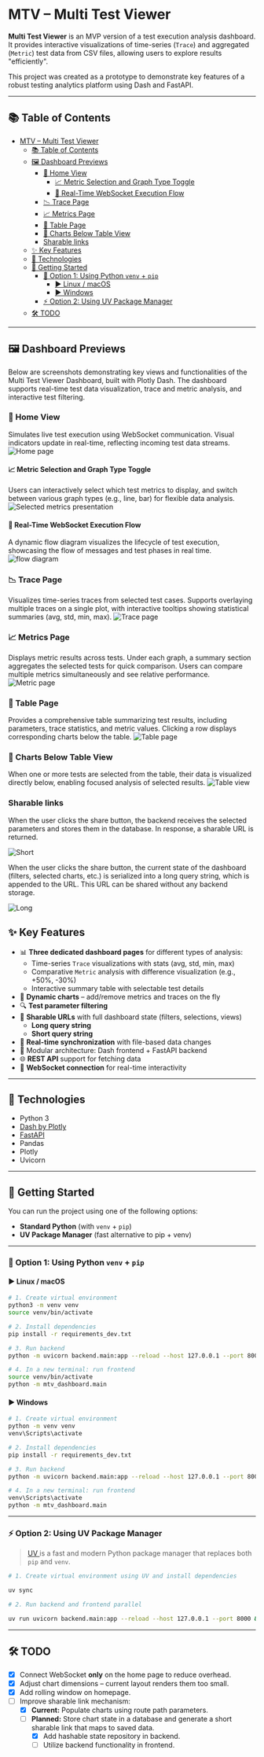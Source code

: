 # MTV – Multi Test Viewer

**Multi Test Viewer** is an MVP version of a test execution analysis dashboard.  
It provides interactive visualizations of time-series (`Trace`) and aggregated (`Metric`) test data from CSV files, allowing users to explore results "efficiently".

This project was created as a prototype to demonstrate key features of a robust testing analytics platform using Dash and FastAPI.

---
## 📚 Table of Contents

- [MTV – Multi Test Viewer](#mtv--multi-test-viewer)
  - [📚 Table of Contents](#-table-of-contents)
  - [🖼️ Dashboard Previews](#️-dashboard-previews)
    - [🔹 Home View](#-home-view)
      - [📈 Metric Selection and Graph Type Toggle](#-metric-selection-and-graph-type-toggle)
      - [🔄 Real-Time WebSocket Execution Flow](#-real-time-websocket-execution-flow)
    - [📉 Trace Page](#-trace-page)
    - [📈 Metrics Page](#-metrics-page)
    - [🧾 Table Page](#-table-page)
    - [🧾 Charts Below Table View](#-charts-below-table-view)
    - [Sharable links](#sharable-links)
  - [✨ Key Features](#-key-features)
  - [🔧 Technologies](#-technologies)
  - [🚀 Getting Started](#-getting-started)
    - [🐍 Option 1: Using Python `venv` + `pip`](#-option-1-using-python-venv--pip)
      - [▶️ Linux / macOS](#️-linux--macos)
      - [▶️ Windows](#️-windows)
    - [⚡ Option 2: Using UV Package Manager](#-option-2-using-uv-package-manager)
  - [🛠️ TODO](#️-todo)

---

## 🖼️ Dashboard Previews
Below are screenshots demonstrating key views and functionalities of the Multi Test Viewer Dashboard, built with Plotly Dash. The dashboard supports real-time test data visualization, trace and metric analysis, and interactive test filtering.

### 🔹 Home View
Simulates live test execution using WebSocket communication. Visual indicators update in real-time, reflecting incoming test data streams.
![Home page](./images/home-view.png)

#### 📈 Metric Selection and Graph Type Toggle
Users can interactively select which test metrics to display, and switch between various graph types (e.g., line, bar) for flexible data analysis.
![Selected metrics presentation](./images/select-view-option.png)

#### 🔄 Real-Time WebSocket Execution Flow
A dynamic flow diagram visualizes the lifecycle of test execution, showcasing the flow of messages and test phases in real time.
![flow diagram](./images/websocket-flow-diagram.png)

### 📉 Trace Page
Visualizes time-series traces from selected test cases. Supports overlaying multiple traces on a single plot, with interactive tooltips showing statistical summaries (avg, std, min, max).
![Trace page](./images/trace-page.png)

### 📈 Metrics Page
Displays metric results across tests. Under each graph, a summary section aggregates the selected tests for quick comparison. Users can compare multiple metrics simultaneously and see relative performance.
![Metric page](./images/metrics-page.png)

### 🧾 Table Page
Provides a comprehensive table summarizing test results, including parameters, trace statistics, and metric values. Clicking a row displays corresponding charts below the table.
![Table page](./images/table-page.png)

### 🧾 Charts Below Table View
When one or more tests are selected from the table, their data is visualized directly below, enabling focused analysis of selected results.
![Table view](./images/table-view.png)

### Sharable links
When the user clicks the share button, the backend receives the selected parameters and stores them in the database. In response, a sharable URL is returned.

![Short](./images/URI-short-query.png)

When the user clicks the share button, the current state of the dashboard (filters, selected charts, etc.) is serialized into a long query string, which is appended to the URL. This URL can be shared without any backend storage.

![Long](./images/URI-query-string.png)

## ✨ Key Features

- 📊 **Three dedicated dashboard pages** for different types of analysis:
  - Time-series `Trace` visualizations with stats (avg, std, min, max)
  - Comparative `Metric` analysis with difference visualization (e.g., +50%, -30%)
  - Interactive summary table with selectable test details
- 🧠 **Dynamic charts** – add/remove metrics and traces on the fly
- 🔍 **Test parameter filtering**
- 🔗 **Sharable URLs** with full dashboard state (filters, selections, views)
  - **Long query string**
  - **Short query string**
- 🔁 **Real-time synchronization** with file-based data changes
- 🧩 Modular architecture: Dash frontend + FastAPI backend
- 🌐 **REST API** support for fetching data
- 🔌 **WebSocket connection** for real-time interactivity

---

## 🔧 Technologies

- Python 3
- [Dash by Plotly](https://dash.plotly.com/)
- [FastAPI](https://fastapi.tiangolo.com/)
- Pandas
- Plotly
- Uvicorn

---

## 🚀 Getting Started

You can run the project using one of the following options:
- **Standard Python** (with `venv` + `pip`)
- **UV Package Manager** (fast alternative to pip + venv)

---

### 🐍 Option 1: Using Python `venv` + `pip`

#### ▶️ Linux / macOS

```bash
# 1. Create virtual environment
python3 -m venv venv
source venv/bin/activate

# 2. Install dependencies
pip install -r requirements_dev.txt

# 3. Run backend
python -m uvicorn backend.main:app --reload --host 127.0.0.1 --port 8000

# 4. In a new terminal: run frontend
source venv/bin/activate
python -m mtv_dashboard.main
```

#### ▶️ Windows

``` bash
# 1. Create virtual environment
python -m venv venv
venv\Scripts\activate

# 2. Install dependencies
pip install -r requirements_dev.txt

# 3. Run backend
python -m uvicorn backend.main:app --reload --host 127.0.0.1 --port 8000

# 4. In a new terminal: run frontend
venv\Scripts\activate
python -m mtv_dashboard.main
```

---
### ⚡ Option 2: Using UV Package Manager
> [UV ](https://github.com/astral-sh/uv)is a fast and modern Python package manager that replaces both `pip` and `venv`.

```bash
# 1. Create virtual environment using UV and install dependencies

uv sync

# 2. Run backend and frontend parallel

uv run uvicorn backend.main:app --reload --host 127.0.0.1 --port 8000 & uv run -m mtv_dashboard.main
```

---

## 🛠️ TODO

- [x] Connect WebSocket **only** on the home page to reduce overhead.
- [x] Adjust chart dimensions – current layout renders them too small.
- [x] Add rolling window on homepage. 
- [ ] Improve sharable link mechanism:
  - [x] **Current:** Populate charts using route path parameters.
  - [ ] **Planned:** Store chart state in a database and generate a short sharable link that maps to saved data.
    - [x] Add hashable state repository in backend.
    - [ ] Utilize backend functionality in frontend.
